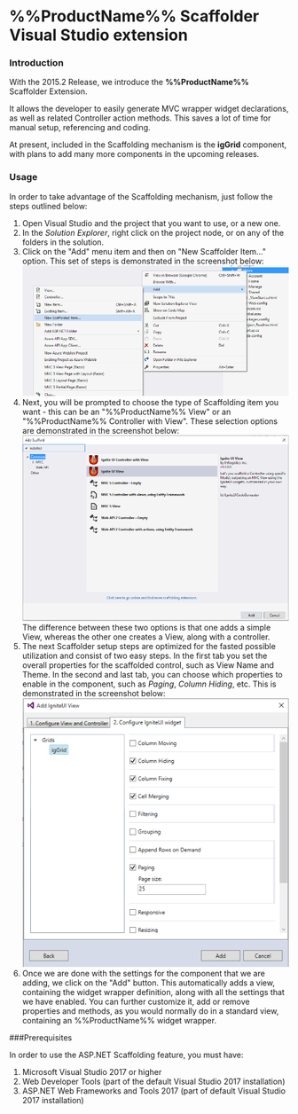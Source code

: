 <!--
|metadata|
{
    "fileName": "mvc-scaffolding",
    "controlName": "",
    "tags": ["ASP.NET MVC","Getting Started"]
}
|metadata|
-->
# %%ProductName%% Scaffolder Visual Studio extension

### Introduction


With the 2015.2 Release, we introduce the **%%ProductName%%** Scaffolder Extension.

It allows the developer to easily generate MVC wrapper widget declarations, as well as related Controller action methods.
This saves a lot of time for manual setup, referencing and coding.


At present, included in the Scaffolding mechanism is the **igGrid** component, with plans to add many more components in the upcoming releases.



### Usage


In order to take advantage of the Scaffolding mechanism, just follow the steps outlined below:


1. Open Visual Studio and the project that you want to use, or a new one.
2. In the *Solution Explorer*, right click on the project node, or on any of the folders in the solution.
3. Click on the "Add" menu item and then on "New Scaffolder Item..." option.
This set of steps is demonstrated in the screenshot below:
![](images/Step1.png)
4. Next, you will be prompted to choose the type of Scaffolding item you want - this can be an "%%ProductName%% View" or an "%%ProductName%% Controller with View".
These selection options are demonstrated in the screenshot below:
![](images/Step2.png)
The difference between these two options is that one adds a simple View, whereas the other one creates a View, along with a controller.
5. The next Scaffolder setup steps are optimized for the fasted possible utilization and consist of two easy steps.
In the first tab you set the overall properties for the scaffolded control, such as View Name and Theme.
In the second and last tab, you can choose which properties to enable in the component, such as *Paging*, *Column Hiding*, etc.
This is demonstrated in the screenshot below:
![](images/Step3.png)
6. Once we are done with the settings for the component that we are adding, we click on the "Add" button. This automatically adds a view, containing the widget wrapper definition, along with all the settings that we have enabled.
You can further customize it, add or remove properties and methods, as you would normally do in a standard view, containing an %%ProductName%% widget wrapper.

###Prerequisites

In order to use the ASP.NET Scaffolding feature, you must have:

1. Microsoft Visual Studio 2017 or higher
2. Web Developer Tools (part of the default Visual Studio 2017 installation)
3. ASP.NET Web Frameworks and Tools 2017 (part of default Visual Studio 2017 installation)


